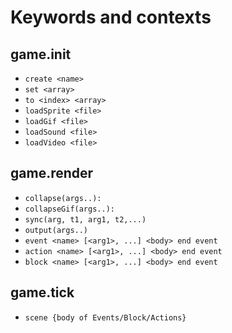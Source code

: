 Keywords and contexts
=====================

game.init
---------
- `create <name>`
- `set <array>`
- `to <index> <array>`
- `loadSprite <file>`
- `loadGif <file>`
- `loadSound <file>`
- `loadVideo <file>`

game.render
-----------
- `collapse(args..): `
- `collapseGif(args..):`
- `sync(arg, t1, arg1, t2,...)`
- `output(args..)`
- `event <name> [<arg1>, ...] <body> end event`
- `action <name> [<arg1>, ...] <body> end event`
- `block <name> [<arg1>, ...] <body> end event`

game.tick
---------
- `scene {body of Events/Block/Actions}`

